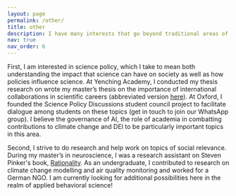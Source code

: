 ```yaml
---
layout: page
permalink: /other/
title: other
description: I have many interests that go beyond traditional areas of neuroscience and psychology; on this page I am sharing just a few words about the relevant ones!
nav: true
nav_order: 6
---
```


First, I am interested in science policy, which I take to mean both understanding the impact that science can have on society as well as how policies influence science. At Yenching Academy, I conducted my thesis research on wrote my master’s thesis on the importance of international collaborations in scientific careers (abbreviated version [here](https://drive.google.com/file/d/1UVltLtMLFFbWpFjhMvVl--pqGtNbmb1V/view?usp=drive_link)). At Oxford, I founded the Science Policy Discussions student council project to facilitate dialogue among students on these topics (get in touch to join our WhatsApp group). I believe the governance of AI, the role of academia in combatting contributions to climate change and DEI to be particularly important topics in this area.

Second, I strive to do research and help work on topics of social relevance. During my master’s in neuroscience, I was a research assistant on Steven Pinker's book, [Rationality](https://www.goodreads.com/book/show/56224080-rationality). As an undergraduate, I contributed to research on climate change modelling and air quality monitoring and worked for a German NGO. I am currently looking for additional possibilities here in the realm of applied behavioral science!